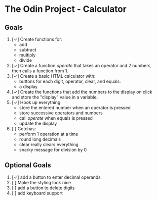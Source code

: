 # The Odin Project - Calculator

## Goals
1. [&check;] Create functions for: 
    - add
    - subtract
    - multiply
    - divide
2. [&check;] Create a function *operate* that takes an operator and 2 numbers, then calls a function from 1.
3. [&check;] Create a basic HTML calculator with: 
    - buttons for each digit, operator, clear, and equals.
    - a display
4. [&check;] Create the functions that add the numbers to the display on click and store the "display" value in a variable.
5. [&check;] Hook up everything:
    - store the entered number when an operator is pressed
    - store successive operators and numbers
    - call *operate* when equals is pressed
    - update the display
6. [ ] Gotchas:
    - perform 1 operation at a time
    - round long decimals
    - clear really clears everything
    - snarky message for division by 0

## Optional Goals
1. [&check;] add a button to enter decimal operands
2. [ ] Make the styling look nice
3. [ ] add a button to delete digits
4. [ ] add keyboard support
